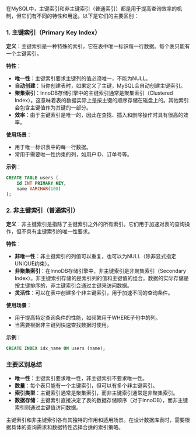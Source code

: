 在MySQL中，主键索引和非主键索引（普通索引）都是用于提高查询效率的机制，但它们有不同的特性和用途。以下是它们的主要区别：

### 1. 主键索引（Primary Key Index）

**定义**：主键索引是一种特殊的索引，它在表中唯一标识每一行数据。每个表只能有一个主键索引。

**特性**：
- **唯一性**：主键索引要求主键列的值必须唯一，不能为NULL。
- **自动创建**：当你创建表时，如果定义了主键，MySQL会自动创建主键索引。
- **聚集索引**：InnoDB存储引擎中的主键索引通常是聚集索引（Clustered Index）。这意味着表的数据实际上是按主键的顺序存储在磁盘上的。其他索引会包含主键值作为其键的一部分。
- **效率**：由于主键索引是唯一的，因此在查找、插入和删除操作时具有很高的效率。

**使用场景**：
- 用于唯一标识表中的每一行数据。
- 常用于需要唯一性约束的列，如用户ID、订单号等。

**示例**：
```sql
CREATE TABLE users (
    id INT PRIMARY KEY,
    name VARCHAR(100)
);
```

### 2. 非主键索引（普通索引）

**定义**：非主键索引是指除了主键索引之外的所有索引。它们用于加速对表的查询操作，但不具有主键索引的唯一性要求。

**特性**：
- **非唯一性**：非主键索引的列值可以重复，也可以为NULL（除非显式指定UNIQUE约束）。
- **非聚集索引**：在InnoDB存储引擎中，非主键索引是非聚集索引（Secondary Index）。非主键索引存储的是索引列的值和主键值的组合。数据的实际存储是按主键排序的，非主键索引会通过主键来访问数据。
- **灵活性**：可以在表中创建多个非主键索引，用于加速不同的查询条件。

**使用场景**：
- 用于提高特定查询条件的性能，如频繁用于WHERE子句中的列。
- 当需要根据非主键列快速查找数据时使用。

**示例**：
```sql
CREATE INDEX idx_name ON users (name);
```

### 主要区别总结

- **唯一性**：主键索引要求唯一性，非主键索引不要求唯一性。
- **数量**：每个表只能有一个主键索引，但可以有多个非主键索引。
- **索引类型**：主键索引通常是聚集索引，而非主键索引通常是非聚集索引。
- **数据存储**：主键索引直接决定了表的数据存储顺序（对于InnoDB），而非主键索引则通过主键值访问数据。

主键索引和非主键索引各有其独特的作用和适用场景。在设计数据库表时，需要根据具体的查询需求和数据特性选择合适的索引策略。